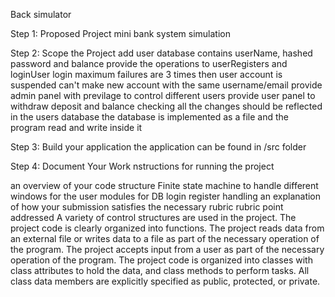 
Back simulator

Step 1: Proposed Project
mini bank system simulation

Step 2: Scope the Project
add user database contains userName, hashed password  and balance
provide the operations to userRegisters and loginUser
login maximum failures are 3 times then user account is suspended
can't make new account with the same username/email
provide admin panel with previlage to control different users
provide user panel to withdraw deposit and balance checking
all the changes should be reflected in the users database
the database is implemented as a file and the program read and write inside it

Step 3: Build your application
the application can be found in /src folder

Step 4: Document Your Work
nstructions for running the project

an overview of your code structure
Finite state machine to handle different windows for the user
modules for DB login register handling
an explanation of how your submission satisfies the necessary rubric
rubric point addressed
A variety of control structures are used in the project.
The project code is clearly organized into functions.
The project reads data from an external file or writes data to a file as part of the necessary operation of the program.
The project accepts input from a user as part of the necessary operation of the program.
The project code is organized into classes with class attributes to hold the data, and class methods to perform tasks.
All class data members are explicitly specified as public, protected, or private.



